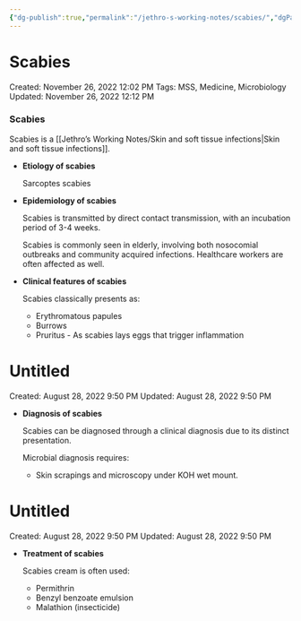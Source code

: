 ```yaml
---
{"dg-publish":true,"permalink":"/jethro-s-working-notes/scabies/","dgPassFrontmatter":true}
---
```



# Scabies

Created: November 26, 2022 12:02 PM
Tags: MSS, Medicine, Microbiology
Updated: November 26, 2022 12:12 PM

### Scabies

Scabies is a [[Jethro’s Working Notes/Skin and soft tissue infections\|Skin and soft tissue infections]].

- **************************************Etiology of scabies**************************************
    
    Sarcoptes scabies
    
- **********************************************Epidemiology of scabies**********************************************
    
    Scabies is transmitted by direct contact transmission, with an incubation period of 3-4 weeks.
    
    Scabies is commonly seen in elderly, involving both nosocomial outbreaks and community acquired infections. Healthcare workers are often affected as well.
    
- ********Clinical features of scabies********
    
    Scabies classically presents as:
    
    - Erythromatous papules
    - Burrows
    - Pruritus - As scabies lays eggs that trigger inflammation
    
    
<div class="transclusion internal-embed is-loaded"><div class="markdown-embed">





# Untitled

Created: August 28, 2022 9:50 PM
Updated: August 28, 2022 9:50 PM

</div></div>

    
- ****************************************Diagnosis of scabies****************************************
    
    Scabies can be diagnosed through a clinical diagnosis due to its distinct presentation.
    
    Microbial diagnosis requires:
    
    - Skin scrapings and microscopy under KOH wet mount.
    
    
<div class="transclusion internal-embed is-loaded"><div class="markdown-embed">





# Untitled

Created: August 28, 2022 9:50 PM
Updated: August 28, 2022 9:50 PM

</div></div>

    
- ************************************Treatment of scabies************************************
    
    Scabies cream is often used:
    
    - Permithrin
    - Benzyl benzoate emulsion
    - Malathion (insecticide)